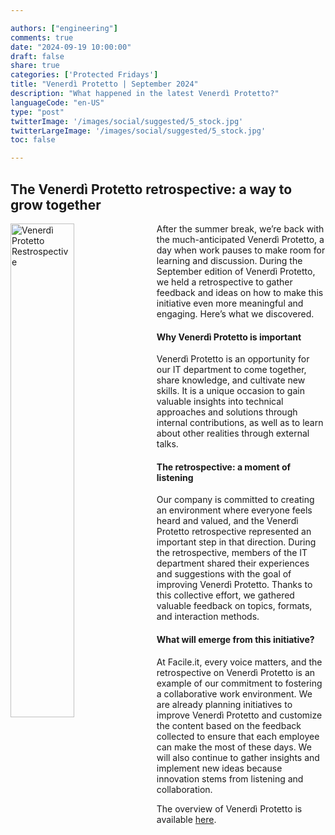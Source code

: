 ```yaml
---

authors: ["engineering"]
comments: true
date: "2024-09-19 10:00:00"
draft: false
share: true
categories: ['Protected Fridays']
title: "Venerdì Protetto | September 2024"
description: "What happened in the latest Venerdì Protetto?"
languageCode: "en-US"
type: "post"
twitterImage: '/images/social/suggested/5_stock.jpg'
twitterLargeImage: '/images/social/suggested/5_stock.jpg'
toc: false

---
```


## The Venerdì Protetto retrospective: a way to grow together

<a href="images/social/suggested/6_stock.jpg?raw=true" target="_blank"> 
<img align="left" style="width:45%; margin-right: 0.5em" src=/images/social/suggested/6_stock.jpg?raw=true" alt="Venerdì Protetto Restrospective" title="Venerdì Protetto Restrospective" /> 
</a>

After the summer break, we’re back with the much-anticipated Venerdì Protetto, a day when work pauses to make room for learning and discussion. During the September edition of Venerdì Protetto, we held a retrospective to gather feedback and ideas on how to make this initiative even more meaningful and engaging. Here’s what we discovered. 


#### Why Venerdì Protetto is important

Venerdì Protetto is an opportunity for our IT department to come together, share knowledge, and cultivate new skills. It is a unique occasion to gain valuable insights into technical approaches and solutions through internal contributions, as well as to learn about other realities through external talks.


#### The retrospective: a moment of listening

Our company is committed to creating an environment where everyone feels heard and valued, and the Venerdì Protetto retrospective represented an important step in that direction. During the retrospective, members of the IT department shared their experiences and suggestions with the goal of improving Venerdì Protetto. Thanks to this collective effort, we gathered valuable feedback on topics, formats, and interaction methods.


#### What will emerge from this initiative?

At Facile.it, every voice matters, and the retrospective on Venerdì Protetto is an example of our commitment to fostering a collaborative work environment. We are already planning initiatives to improve Venerdì Protetto and customize the content based on the feedback collected to ensure that each employee can make the most of these days. We will also continue to gather insights and implement new ideas because innovation stems from listening and collaboration.

The overview of Venerdì Protetto is available [here](https://engineering.facile.it/blog/eng/v-protetto/).


<script type="application/ld+json">
{ 
    "@context": "https://schema.org",
    "genre":["SEO","JSON-LD"],
    "@type": "BlogPosting",
    "headline": "Venerdì Protetto | September 2024",
    "keywords": ["Retrospective"],
    "wordcount": "260",
    "publisher": {
        "@type": "Organization",
        "name": "Facile.it Engineering",
        "url": "https://engineering.facile.it/",
        "logo": {
            "@type": "ImageObject",
            "url": "https://engineering.facile.it/images/logo_engineering.png",
            "width":"1057",
            "height":"244"
        }
    },
    "url": "https://engineering.facile.it/blog/eng/v-protetto9-6-2023/",
    "image": "https://engineering.facile.it/images/social/social-preview.png",
    "datePublished": "2024-09-18",
    "dateCreated": "2024-09-18",
    "dateModified": "2024-09-18",
    "inLanguage": "en-US",
    "isFamilyFriendly": "true",
    "description": "About the latest Venerdì Protetto held on September 13th",
    "articleBody": "After the summer break, we’re back with the much-anticipated Venerdì Protetto, a day when work pauses to make room for learning and discussion. During the September edition of Venerdì Protetto, we held a retrospective to gather feedback and ideas on how to make this initiative even more meaningful and engaging. Here’s what we discovered. Why Venerdì Protetto is important Venerdì Protetto is an opportunity for our IT department to come together, share knowledge, and cultivate new skills. It is a unique occasion to gain valuable insights into technical approaches and solutions through internal contributions, as well as to learn about other realities through external talks. The retrospective: a moment of listening Our company is committed to creating an environment where everyone feels heard and valued, and the Venerdì Protetto retrospective represented an important step in that direction. During the retrospective, members of the IT department shared their experiences and suggestions with the goal of improving Venerdì Protetto. Thanks to this collective effort, we gathered valuable feedback on topics, formats, and interaction methods. What will emerge from this initiative? At Facile.it, every voice matters, and the retrospective on Venerdì Protetto is an example of our commitment to fostering a collaborative work environment. We are already planning initiatives to improve Venerdì Protetto and customize the content based on the feedback collected to ensure that each employee can make the most of these days. We will also continue to gather insights and implement new ideas because innovation stems from listening and collaboration.",
    "author": {
        "@type": "Person",
        "name": "Ana",
        "url": "https://www.linkedin.com/in/ana-radujko"
    }
}
</script>